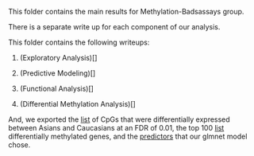 This folder contains the main results for Methylation-Badsassays group.

There is a separate write up for each component of our analysis.

This folder contains the following writeups:

1. (Exploratory Analysis)[]

2. (Predictive Modeling)[]

3. (Functional Analysis)[]

4. (Differential Methylation Analysis)[]

And, we exported the [list]() of CpGs that were differentially expressed between Asians and Caucasians at an FDR of 0.01, the top 100 [list]() differentially methylated genes, and the [predictors]() that our glmnet model chose.